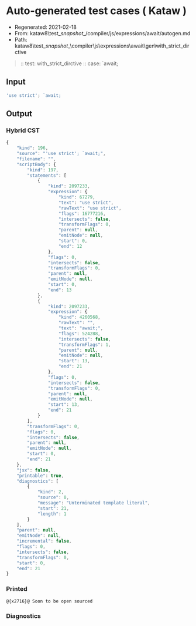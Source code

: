 # Auto-generated test cases ( Kataw )
- Regenerated: 2021-02-18
- From: kataw8\test\__snapshot__/compiler/js/expressions/await/autogen.md
- Path: kataw8\test\__snapshot__\compiler\js\expressions\await\gen\with_strict_dirctive
> :: test: with_strict_dirctive
> :: case: `await;
## Input

`````js
'use strict'; `await;
`````

## Output


### Hybrid CST


```javascript
{
    "kind": 196,
    "source": "'use strict'; `await;",
    "filename": "",
    "scriptBody": {
        "kind": 197,
        "statements": [
            {
                "kind": 2097233,
                "expression": {
                    "kind": 67279,
                    "text": "use strict",
                    "rawText": "use strict",
                    "flags": 16777216,
                    "intersects": false,
                    "transformFlags": 0,
                    "parent": null,
                    "emitNode": null,
                    "start": 0,
                    "end": 12
                },
                "flags": 0,
                "intersects": false,
                "transformFlags": 0,
                "parent": null,
                "emitNode": null,
                "start": 0,
                "end": 13
            },
            {
                "kind": 2097233,
                "expression": {
                    "kind": 4260568,
                    "rawText": "",
                    "text": "await;",
                    "flags": 524288,
                    "intersects": false,
                    "transformFlags": 1,
                    "parent": null,
                    "emitNode": null,
                    "start": 13,
                    "end": 21
                },
                "flags": 0,
                "intersects": false,
                "transformFlags": 0,
                "parent": null,
                "emitNode": null,
                "start": 13,
                "end": 21
            }
        ],
        "transformFlags": 0,
        "flags": 0,
        "intersects": false,
        "parent": null,
        "emitNode": null,
        "start": 0,
        "end": 21
    },
    "jsx": false,
    "printable": true,
    "diagnostics": [
        {
            "kind": 2,
            "source": 0,
            "message": "Unterminated template literal",
            "start": 21,
            "length": 1
        }
    ],
    "parent": null,
    "emitNode": null,
    "incremental": false,
    "flags": 0,
    "intersects": false,
    "transformFlags": 0,
    "start": 0,
    "end": 21
}
```

### Printed


```javascript
@{x2716}@ Soon to be open sourced
```

### Diagnostics


```javascript

```

